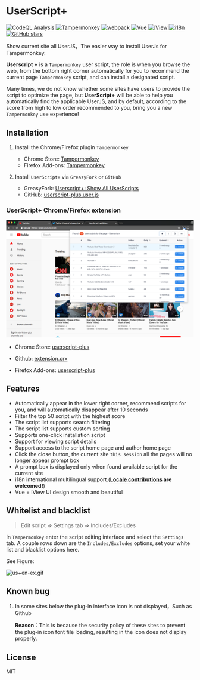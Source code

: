 # UserScript+

<!-- ![UserScript+.gif](https://raw.githubusercontent.com/danydodson/userscript-plus/main/crx/extension/screenshots/userscript+.gif) -->

[![CodeQL Analysis](https://github.com/danydodson/userscript-plus/actions/workflows/codeql-analysis.yml/badge.svg?branch=main)](https://github.com/danydodson/userscript-plus/actions/workflows/codeql-analysis.yml)
[![Tampermonkey](https://img.shields.io/badge/Tampermonkey-up%20to%20date-green.svg)](https://tampermonkey.net/)
[![webpack](https://img.shields.io/badge/webpack-3.x-orange.svg)](https://github.com/webpack/webpack)
[![Vue](https://img.shields.io/badge/Vue-2.4%2B-yellow.svg)](https://vuejs.org/)
[![iView](https://img.shields.io/badge/iView-2.2.0-brightgreen.svg)](https://www.iviewui.com)
[![i18n](https://img.shields.io/badge/i18n-PR-blue.svg)](https://github.com/danydodson/userscript-plus/tree/master/src/common/lang)
[![GitHub stars](https://img.shields.io/github/stars/danydodson/userscript-plus.svg?style=social&label=Star&style=flat-square)](https://github.com/danydodson/userscript-plus)

Show current site all UserJS，The easier way to install UserJs for Tampermonkey. 

**Userscript +** is a `Tampermonkey` user script, the role is when you browse the web, from the bottom right corner automatically for you to recommend the current page `Tampermonkey` script, and can install a designated script.

Many times, we do not know whether some sites have users to provide the script to optimize the page, but **UserScript+** will be able to help you automatically find the applicable UserJS, and by default, according to the score from high to low order recommended to you, bring you a new `Tampermonkey` use experience!

## Installation
1. Install the Chrome/Firefox plugin `Tampermonkey`
    - Chrome Store: [Tampermonkey]( https://chrome.google.com/webstore/detail/tampermonkey/dhdgffkkebhmkfjojejmpbldmpobfkfo)
    - Firefox Add-ons: [Tampermonkey](https://addons.mozilla.org/en-US/firefox/addon/tampermonkey)
  
2. Install `UserScript+` via `GreasyFork` or `GitHub`
    - GreasyFork: [Userscript+: Show All UserScripts](https://greasyfork.org/en/scripts/482999-userscript-show-all-userscripts)
    - GitHub: [userscript-plus.user.js](https://github.com/danydodson/userscript-plus/raw/main/dist/userscript-plus.user.js)

### UserScript+ Chrome/Firefox extension
![](https://raw.githubusercontent.com/jae-jae/_resources/master/img/175033.png)
  
  - Chrome Store: [userscript-plus](https://chrome.google.com/webstore/detail/okiocdganiomklllkfkmhneoibegifch)  
  
  - Github: [extension.crx](https://github.com/danydodson/userscript-plus/raw/main/crx/extension.crx)  
  
  - Firefox Add-ons: [userscript-plus](https://addons.mozilla.org/en-US/firefox/addon/userscript-for-tampermonkey)  

## Features
-  Automatically appear in the lower right corner, recommend scripts for you, and will automatically disappear after 10 seconds
-  Filter the top 50 script with the highest score
-  The script list supports search filtering
-  The script list supports custom sorting
-  Supports one-click installation script
-  Support for viewing script details
-  Support access to the script home page and author home page
-  Click the close button, the current site `this session` all the pages will no longer appear prompt box
-  A prompt box is displayed only when found available script for the current site
-  i18n international multilingual support.(**[Locale contributions](https://github.com/danydodson/userscript-plus/tree/master/src/common/lang) are welcomed!**)
-  Vue + iView UI design smooth and beautiful

## Whitelist and blacklist
> Edit script => Settings tab => Includes/Excludes

In `Tampermonkey` enter the script editing interface and select the `Settings` tab. A couple rows down are the `Includes/Excludes` options, set your white list and blacklist options here.  

See Figure:

![us+en-ex.gif](https://cdn.rawgit.com/jae-jae/_resources/master/img/us+en-ex.gif)

## Known bug
1. In some sites below the plug-in interface icon is not displayed，Such as Github

    **Reason**：This is because the security policy of these sites to prevent the plug-in icon font file loading, resulting in the icon does not display properly.

## License
MIT




